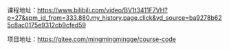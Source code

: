 课程地址：https://www.bilibili.com/video/BV1t3411F7VH?p=27&spm_id_from=333.880.my_history.page.click&vd_source=ba9278b625c8ac0175e9312cb9cfed59

项目地址：https://gitee.com/mingmingmingge/course-code